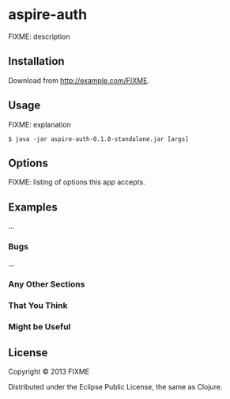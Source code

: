 # aspire-auth

FIXME: description

## Installation

Download from http://example.com/FIXME.

## Usage

FIXME: explanation

    $ java -jar aspire-auth-0.1.0-standalone.jar [args]

## Options

FIXME: listing of options this app accepts.

## Examples

...

### Bugs

...

### Any Other Sections
### That You Think
### Might be Useful

## License

Copyright © 2013 FIXME

Distributed under the Eclipse Public License, the same as Clojure.
